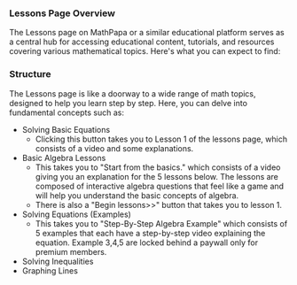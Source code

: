 ### **Lessons Page Overview**

The Lessons page on MathPapa or a similar educational platform serves as a central hub for accessing educational content, tutorials, and resources covering various mathematical topics. Here's what you can expect to find:

### Structure

The Lessons page is like a doorway to a wide range of math topics, designed to help you learn step by step. Here, you can delve into fundamental concepts such as:
- Solving Basic Equations
	- Clicking this button takes you to Lesson 1 of the lessons page, which consists of a video and some explanations.
- Basic Algebra Lessons
	- This takes you to "Start from the basics." which consists of a video giving you an explanation for the 5 lessons below. The lessons are composed of interactive algebra questions that feel like a game and will help you understand the basic concepts of algebra.
	- There is also a "Begin lessons>>" button that takes you to lesson 1.
- Solving Equations (Examples)
	- This takes you to "Step-By-Step Algebra Example" which consists of 5 examples that each have a step-by-step video explaining the equation. Example 3,4,5 are locked behind a paywall only for premium members.
- Solving Inequalities
- Graphing Lines

